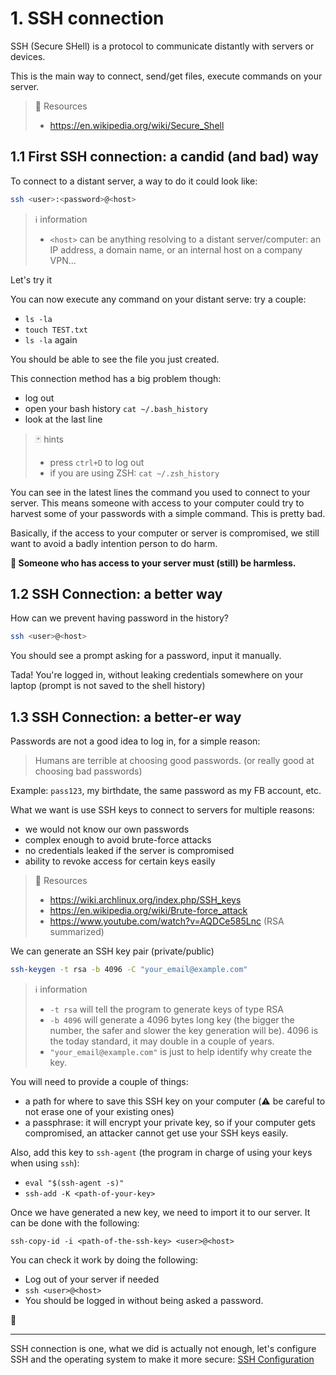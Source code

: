 # 1. SSH connection

SSH (Secure SHell) is a protocol to communicate distantly with servers or devices.

This is the main way to connect, send/get files, execute commands on your server.

> 📖 Resources
>
> - https://en.wikipedia.org/wiki/Secure_Shell

## 1.1 First SSH connection: a candid (and bad) way

To connect to a distant server, a way to do it could look like:

```bash
ssh <user>:<password>@<host>
```

> ℹ️ information
>
> - `<host>` can be anything resolving to a distant server/computer: an IP address, a domain name, or an internal host on a company VPN...

Let's try it

You can now execute any command on your distant serve: try a couple:

- `ls -la`
- `touch TEST.txt`
- `ls -la` again

You should be able to see the file you just created.

This connection method has a big problem though:

- log out
- open your bash history `cat ~/.bash_history`
- look at the last line

> 🃏 hints
>
> - press `ctrl+D` to log out
> - if you are using ZSH: `cat ~/.zsh_history`

You can see in the latest lines the command you used to connect to your server. This means someone with access to your computer could try to harvest some of your passwords with a simple command. This is pretty bad.

Basically, if the access to your computer or server is compromised, we still want to avoid a badly intention person to do harm.

**📣 Someone who has access to your server must (still) be harmless.**

## 1.2 SSH Connection: a better way

How can we prevent having password in the history?

```bash
ssh <user>@<host>
```

You should see a prompt asking for a password, input it manually.

Tada! You're logged in, without leaking credentials somewhere on your laptop (prompt is not saved to the shell history)

## 1.3 SSH Connection: a better-er way

Passwords are not a good idea to log in, for a simple reason:

> Humans are terrible at choosing good passwords.
> (or really good at choosing bad passwords)

Example: `pass123`, my birthdate, the same password as my FB account, etc.

What we want is use SSH keys to connect to servers for multiple reasons:

- we would not know our own passwords
- complex enough to avoid brute-force attacks
- no credentials leaked if the server is compromised
- ability to revoke access for certain keys easily

> 📖 Resources
>
> - https://wiki.archlinux.org/index.php/SSH_keys
> - https://en.wikipedia.org/wiki/Brute-force_attack
> - https://www.youtube.com/watch?v=AQDCe585Lnc (RSA summarized)

We can generate an SSH key pair (private/public)

```bash
ssh-keygen -t rsa -b 4096 -C "your_email@example.com"
```

> ℹ️ information
>
> - `-t rsa` will tell the program to generate keys of type RSA
> - `-b 4096` will generate a 4096 bytes long key (the bigger the number, the safer and slower the key generation will be). 4096 is the today standard, it may double in a couple of years.
> - `"your_email@example.com"` is just to help identify why create the key.

You will need to provide a couple of things:

- a path for where to save this SSH key on your computer (⚠️ be careful to not erase one of your existing ones)
- a passphrase: it will encrypt your private key, so if your computer gets compromised, an attacker cannot get use your SSH keys easily.

Also, add this key to `ssh-agent` (the program in charge of using your keys when using `ssh`):

- `eval "$(ssh-agent -s)"`
- `ssh-add -K <path-of-your-key>`

Once we have generated a new key, we need to import it to our server. It can be done with the following:

`ssh-copy-id -i <path-of-the-ssh-key> <user>@<host>`

You can check it work by doing the following:

- Log out of your server if needed
- `ssh <user>@<host>`
- You should be logged in without being asked a password.

🎉

---

SSH connection is one, what we did is actually not enough, let's configure SSH and the operating system to make it more secure: [SSH Configuration](2.ssh_configuration.md)
